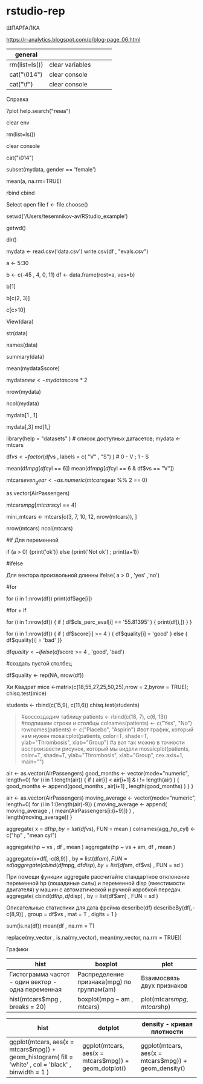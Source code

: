 

# rstudio-rep

ШПАРГАЛКА

https://r-analytics.blogspot.com/p/blog-page_06.html

| general  |   |   |   |   |
|---|---|---|---|---|
| rm(list=ls())  |clear variables   |   |   |   |
|  cat("\014") | clear console  |   |   |   |
|  cat("\f") | clear console  |   |   |   |


Справка

?plot help.search("тема")

clear env

rm(list=ls())

clear console

cat("\014")

subset(mydata, gender == 'female')

mean(a, na.rm=TRUE)

rbind cbind 


Select open file
f <- file.choose()

setwd('/Users/tesemnikov-av/RStudio_example')

getwd()

dir()

 mydata <- read.csv('data.csv')
 write.csv(df , "evals.csv")

a <- 5:30

b <- c(-45 , 4, 0, 11)
df <- data.frame(rost=a, ves=b)


b[1]

b[c(2, 3)]

 c[c>10]
 


 
 View(dara)

str(data)

names(data)

summary(data)

mean(mydata$score)

mydata$new <- mydata$score * 2

nrow(mydata)

ncol(mydata)

mydata[1 , 1]

mydata[,3]
md[1,]



library(help = "datasets" ) # список доступных датасетов; mydata <- mtcars

df$vs   <- factor( df$vs , labels = c( "V" , "S")  ) #  0 - V ; 1 - S

mean(df$mpg[df$cyl == 6])
mean(df$mpg[df$cyl == 6 & df$vs == "V"])

mtcars$even_gear <- as.numeric(mtcars$gear %% 2 == 0)

as.vector(AirPassengers)

mtcars$mpg[mtcars$cyl == 4]

mini_mtcars <- mtcars[c(3, 7, 10, 12, nrow(mtcars)), ]

nrow(mtcars)
ncol(mtcars)

#if Для переменной 

if (a > 0) {print('ok')} else {print('Not ok') ; print(a+1)}

#ifelse

Для вектора произвольной длинны
ifelse( a > 0 , 'yes' ,'no')

#for

for (i in 1:nrow(df)) print(df$age[i])

#for + if

for (i in 1:nrow(df)) { if ( df$cls_perc_eval[i] == '55.81395' ) { print(df[i,]) } }

for (i in 1:nrow(df)) { if ( df$score[i] >= 4 ) { df$quality[i] = 'good' } else { df$quality[i] = 'bad' }}

df$quality <- ifelse(df$score >= 4 , 'good', 'bad')


#создать пустой столбец

df$quality <- rep(NA, nrow(df))

Хи Квадрат
mice <-matrix(c(18,55,27,25,50,25),nrow = 2,byrow = TRUE);
chisq.test(mice)

students <- rbind(c(15,9), c(11,6)) 
chisq.test(students)


>#воссоздадим таблицу
>patients <- rbind(c(18, 7), c(6, 13))
>#подпишем строки и столбцы
>colnames(patients) <- c("Yes", "No")
>rownames(patients) <- c("Placebo", "Aspirin")
>#вот график, который нам нужен
>mosaicplot(patients, color=T, shade=T, ylab="Thrombosis", xlab="Group")
>#а вот так можно в точности воспроизвести рисунок, который мы видели
>mosaicplot(patients, color=T, shade=T, ylab="Thrombosis", xlab="Group", cex.axis=1, main="")





air <- as.vector(AirPassengers)
good_months <- vector(mode="numeric", length=0)
for (i in 1:length(air)) {  if ( air[i] < air[i+1] & i != length(air) ) { good_months <- append(good_months , air[i+1] , length(good_months)  )  } }


air <- as.vector(AirPassengers)
moving_average <-  vector(mode="numeric", length=0)
for (i in 1:(length(air)-9)) {  moving_average <- append( moving_average , ( mean(AirPassengers[i:(i+9)]) ) , length(moving_average)) }

aggregate( x = df$hp , by = list(df$vs), FUN = mean )
 colnames(agg_hp_cyl) <- c("hp" , "mean cyl")
 
 aggregate(hp ~ vs , df , mean )
 aggregate(hp ~ vs + am, df , mean )

aggregate(x=df[,-c(8,9)] , by = list(df$am) , FUN = sd )
aggregate(cbind(df$mpg, df$disp) , by = list(df$am, df$vs) , FUN = sd )

При помощи функции aggregate рассчитайте стандартное отклонение переменной hp (лошадиные силы) и переменной disp (вместимости двигателя)  у машин с автоматической и ручной коробкой передач. aggregate( cbind(df$hp, df$disp) , by = list(df$am) , FUN = sd )

Описательные статистики для дата фрейма
describe(df)
describeBy(df[,-c(8,9)] , group = df$vs , mat = T , digits = 1  )

sum(is.na(df))
mean(df , na.rm = T)

replace(my_vector , is.na(my_vector), mean(my_vector, na.rm = TRUE))


Графики

|hist |boxplot |plot |
|---|--- |--- |
| Гистограмма частот - один вектор - одна переменная| Распределение признака(mpg) по группам(am)| Взаимосвязь двух признаков |
|  hist(mtcars$mpg , breaks = 20) |boxplot(mpg ~ am , mtcars) | plot(mtcars$mpg , mtcars$hp)|


|hist | dotplot |density - кривая плотности |
|---|---|---|
|ggplot(mtcars, aes(x = mtcars$mpg)) + geom_histogram( fill = 'white' , col = 'black' , binwidth = 1 ) |ggplot(mtcars, aes(x = mtcars$mpg)) + geom_dotplot() | ggplot(mtcars, aes(x = mtcars$mpg)) + geom_density()|
